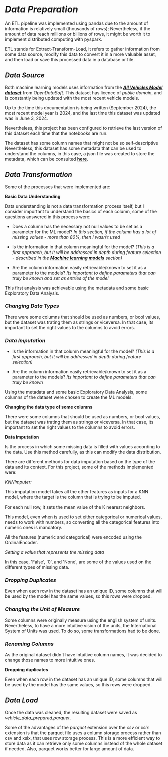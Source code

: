 # ***Data Preparation***

An ETL pipeline was implemented using pandas due to the amount of information is relatively small (thousands of rows); Nevertheless, if the amount of data reach millions or billions of rows, it might be worth it to implement distributed computing with pyspark. 

ETL stands for Extract-Transform-Load, it refers to gather information from some data source, modify this data to convert it in a more valuable asset, and then load or save this processed data in a database or file.

## ***Data Source***

Both machine learning models uses information from the [***All Vehicles Model dataset***](https://public.opendatasoft.com/explore/dataset/all-vehicles-model/table/?sort=modifiedon) from *OpenDataSoft*. This dataset has licence of *public domain*, and is constantly being updated with the most recent vehicle models. 

Up to the time this documentation is being written (September 2024), the most recent model year is 2024, and the last time this dataset was updated was in June 3, 2024.

Nevertheless, this project has been configured to retrieve the last version of this dataset each time that the notebooks are run.

The dataset has some column names that might not be so self-descriptive Nevertheless, this dataset has some metadata that can be used to understand the columns, in this case, a json file was created to store the metadata, which can be consulted [**here**](https://public.opendatasoft.com/explore/dataset/all-vehicles-model/information/?sort=modifiedon).

## ***Data Transformation***

Some of the processes that were implemented are:

**Basic Data Understanding**

Data understanding is not a data transformation process itself, but I consider important to understand the basics of each column, some of the questions answered in this process were:

- Does a column has the necessary not null values to be set as a parameter for the ML model? *In this section, if the column has a lot of missing values - more than 80%, then I wasn't used* 

- Is the information in that column meaningful for the model? *(This is a first approach, but It will be addressed in depth during feature selection - described in the [**Machine learning models**](http://localhost:8000/machine_learning/) section)*

- Are the column information easily retrievable/known to set it as a parameter to the models? *Its important to define parameters that can truly be known and set as entries of the model*

This first analysis was achievable using the metadata and some basic Exploratory Data Analysis.

### ***Changing Data Types***

There were some columns that should be used as numbers, or bool values, but the dataset was trating them as strings or viceversa. In that case, its important to set the right values to the columns to avoid errors. 

### ***Data Imputation***

- Is the information in that column meaningful for the model? *(This is a first approach, but It will be addressed in depth during feature selection)*

- Are the column information easily retrievable/known to set it as a parameter to the models? *Its important to define parameters that can truly be known*

Using the metadata and some basic Exploratory Data Analysis, some columns of the dataset were chosen to create the ML models. 

**Changing the data type of some columns**

There were some columns that should be used as numbers, or bool values, but the dataset was trating them as strings or viceversa. In that case, its important to set the right values to the columns to avoid errors. 

**Data imputation**

Is the process in which some missing data is filled with values according to the data. Use this method carefully, as this can modify the data distribution.

There are different methods for data imputation based on the type of the data and its context. For this project, some of the methods implemented were:

*KNNImputer:* 

This imputation model takes all the other features as inputs for a KNN model, where the target is the column that is trying to be imputed. 

For each null row, it sets the mean value of the K nearest neighbors.

This model, even when is used to set either categorical or numerical values, needs to work with numbers, so converting all the categorical features into numeric ones is mandatory.

All the features (numeric and categorical) were encoded using the OrdinalEncoder.

*Setting a value that represents the missing data*

In this case, 'False', '0', and 'None', are some of the values used on the different types of missing data.

### ***Dropping Duplicates***

Even when each row in the dataset has an unique ID, some columns that will be used by the model has the same values, so this rows were dropped. 

### ***Changing the Unit of Measure***

Some columns were originally measure using the english system of units. Nevertheless, to have a more intuitive vision of the units, the International  System of Units was used. To do so, some transformations had to be done.

### ***Renaming Columns***

As the original dataset didn't have intuitive column names, it was decided to change those names to more intuitive ones.

**Dropping duplicates**

Even when each row in the dataset has an unique ID, some columns that will be used by the model has the same values, so this rows were dropped. 

## ***Data Load***
Once the data was cleaned, the resulting dataset were saved as *vehicle_data_prepared.parquet*. 

Some of the advantages of the *parquet* extension over the *csv* or *xslx* extension is that the parquet file uses a column storage process rather than csv and xslx, that uses row storage process. This is a more efficient way to store data as it can retrieve only some columns instead of the whole dataset if needed. Also, parquet works better for large amount of data.